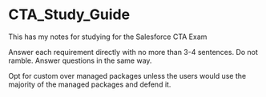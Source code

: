 # CTA_Study_Guide
This has my notes for studying for the Salesforce CTA Exam

Answer each requirement directly with no more than 3-4 sentences. Do not ramble. Answer questions in the same way.

Opt for custom over managed packages unless the users would use the majority of the managed packages and defend it.
